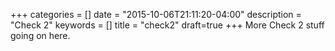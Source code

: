 +++
categories = []
date = "2015-10-06T21:11:20-04:00"
description = "Check 2"
keywords = []
title = "check2"
draft=true
+++
More Check 2 stuff going on here.
